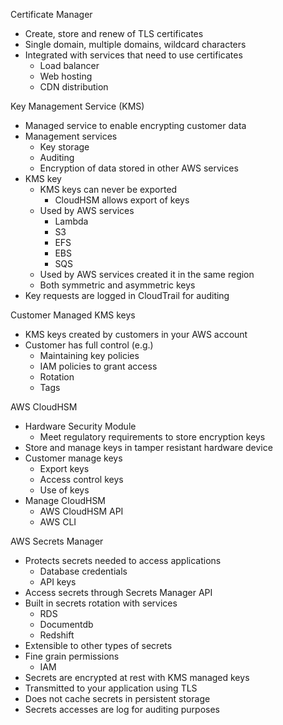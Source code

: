 Certificate Manager 
- Create, store and renew of TLS certificates 
- Single domain, multiple domains, wildcard characters 
- Integrated with services that need to use certificates 
	- Load balancer 
	- Web hosting 
	- CDN distribution 

Key Management Service (KMS)
- Managed service to enable encrypting customer data 
- Management services 
	- Key storage 
	- Auditing 
	- Encryption of data stored in other AWS services 
- KMS key 
	- KMS keys can never be exported 
		- CloudHSM allows export of keys 
	- Used by AWS services 
		- Lambda 
		- S3
		- EFS
		- EBS
		- SQS
	- Used by AWS services created it in the same region 
	- Both symmetric and asymmetric keys 
- Key requests are logged in CloudTrail for auditing 

Customer Managed KMS keys 
- KMS keys created by customers in your AWS account 
- Customer has full control (e.g.)
	- Maintaining key policies 
	- IAM policies to grant access 
	- Rotation 
	- Tags 

AWS CloudHSM
- Hardware Security Module 
	- Meet regulatory requirements to store encryption keys 
- Store and manage keys in tamper resistant hardware device 
- Customer manage keys 
	- Export keys 
	- Access control keys 
	- Use of keys 
- Manage CloudHSM
	- AWS CloudHSM API 
	- AWS CLI 

AWS Secrets Manager 
- Protects secrets needed to access applications 
	- Database credentials 
	- API keys
- Access secrets through Secrets Manager API 
- Built in secrets rotation with services 
	- RDS
	- Documentdb
	- Redshift 
- Extensible to other types of secrets 
- Fine grain permissions 
	- IAM 
- Secrets are encrypted at rest with KMS managed keys 
- Transmitted to your application using TLS 
- Does not cache secrets in persistent storage 
- Secrets accesses are log for auditing purposes 



